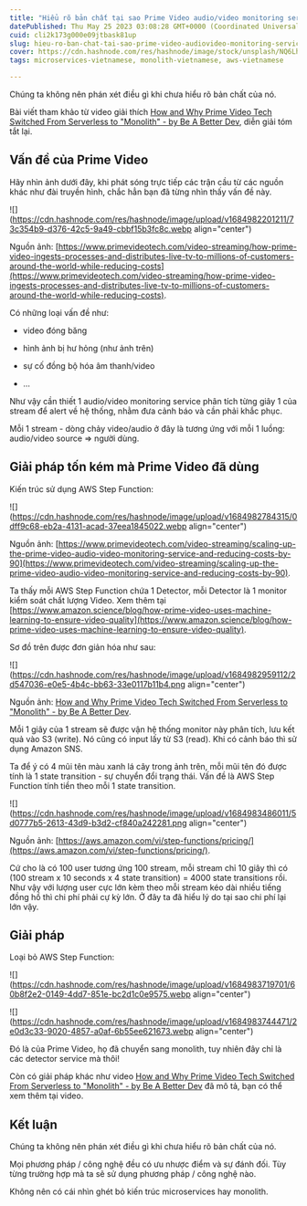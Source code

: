 ```yaml
---
title: "Hiểu rõ bản chất tại sao Prime Video audio/video monitoring service tại sao lại giảm 90% chi phí khi chuyển sang kiến trúc monolith"
datePublished: Thu May 25 2023 03:08:28 GMT+0000 (Coordinated Universal Time)
cuid: cli2k173g000e09jtbask81up
slug: hieu-ro-ban-chat-tai-sao-prime-video-audiovideo-monitoring-service-tai-sao-lai-giam-90-chi-phi-khi-chuyen-sang-kien-truc-monolith
cover: https://cdn.hashnode.com/res/hashnode/image/stock/unsplash/NQ6Lh81BTRs/upload/cb13e949194dfa1e0633a91c86147584.jpeg
tags: microservices-vietnamese, monolith-vietnamese, aws-vietnamese

---
```


Chúng ta không nên phán xét điều gì khi chưa hiểu rõ bản chất của nó.

Bài viết tham khảo từ video giải thích [How and Why Prime Video Tech Switched From Serverless to "Monolith" - by Be A Better Dev](https://www.youtube.com/watch?v=xflakXiwkD0), diễn giải tóm tắt lại.

## Vấn đề của Prime Video

Hãy nhìn ảnh dưới đây, khi phát sóng trực tiếp các trận cầu từ các nguồn khác như đài truyền hình, chắc hẳn bạn đã từng nhìn thấy vấn đề này.

![](https://cdn.hashnode.com/res/hashnode/image/upload/v1684982201211/73c354b9-d376-42c5-9a49-cbbf15b3fc8c.webp align="center")

Nguồn ảnh: [https://www.primevideotech.com/video-streaming/how-prime-video-ingests-processes-and-distributes-live-tv-to-millions-of-customers-around-the-world-while-reducing-costs](https://www.primevideotech.com/video-streaming/how-prime-video-ingests-processes-and-distributes-live-tv-to-millions-of-customers-around-the-world-while-reducing-costs).

Có những loại vấn đề như:

* video đóng băng
    
* hình ảnh bị hư hỏng (như ảnh trên)
    
* sự cố đồng bộ hóa âm thanh/video
    
* ...
    

Như vậy cần thiết 1 audio/video monitoring service phân tích từng giây 1 của stream để alert về hệ thống, nhằm đưa cảnh báo và cần phải khắc phục.

Mỗi 1 stream - dòng chảy video/audio ở đây là tương ứng với mỗi 1 luồng: audio/video source =&gt; người dùng.

## Giải pháp tốn kém mà Prime Video đã dùng

Kiến trúc sử dụng AWS Step Function:

![](https://cdn.hashnode.com/res/hashnode/image/upload/v1684982784315/0dff9c68-eb2a-4131-acad-37eea1845022.webp align="center")

Nguồn ảnh: [https://www.primevideotech.com/video-streaming/scaling-up-the-prime-video-audio-video-monitoring-service-and-reducing-costs-by-90](https://www.primevideotech.com/video-streaming/scaling-up-the-prime-video-audio-video-monitoring-service-and-reducing-costs-by-90).

Ta thấy mỗi AWS Step Function chứa 1 Detector, mỗi Detector là 1 monitor kiểm soát chất lượng Video. Xem thêm tại [https://www.amazon.science/blog/how-prime-video-uses-machine-learning-to-ensure-video-quality](https://www.amazon.science/blog/how-prime-video-uses-machine-learning-to-ensure-video-quality).

Sơ đồ trên được đơn giản hóa như sau:

![](https://cdn.hashnode.com/res/hashnode/image/upload/v1684982959112/2d547036-e0e5-4b4c-bb63-33e0117b11b4.png align="center")

Nguồn ảnh: [How and Why Prime Video Tech Switched From Serverless to "Monolith" - by Be A Better Dev](https://www.youtube.com/watch?v=xflakXiwkD0).

Mỗi 1 giây của 1 stream sẽ được vận hệ thống monitor này phân tích, lưu kết quả vào S3 (write). Nó cũng có input lấy từ S3 (read). Khi có cảnh báo thì sử dụng Amazon SNS.

Ta để ý có 4 mũi tên màu xanh lá cây trong ảnh trên, mỗi mũi tên đó được tính là 1 state transition - sự chuyển đổi trạng thái. Vấn đề là AWS Step Function tính tiền theo mỗi 1 state transition.

![](https://cdn.hashnode.com/res/hashnode/image/upload/v1684983486011/5d0777b5-2613-43d9-b3d2-cf840a242281.png align="center")

Nguồn ảnh: [https://aws.amazon.com/vi/step-functions/pricing/](https://aws.amazon.com/vi/step-functions/pricing/).

Cứ cho là có 100 user tương ứng 100 stream, mỗi stream chỉ 10 giây thì có (100 stream x 10 seconds x 4 state transition) = 4000 state transitions rồi. Như vậy với lượng user cực lớn kèm theo mỗi stream kéo dài nhiều tiếng đồng hồ thì chi phí phải cự kỳ lớn. Ở đây ta đã hiểu lý do tại sao chi phí lại lớn vậy.

## Giải pháp

Loại bỏ AWS Step Function:

![](https://cdn.hashnode.com/res/hashnode/image/upload/v1684983719701/60b8f2e2-0149-4dd7-851e-bc2d1c0e9575.webp align="center")

![](https://cdn.hashnode.com/res/hashnode/image/upload/v1684983744471/2e0d3c33-9020-4857-a0af-6b55ee621673.webp align="center")

Đó là của Prime Video, họ đã chuyển sang monolith, tuy nhiên đây chỉ là các detector service mà thôi!

Còn có giải pháp khác như video [How and Why Prime Video Tech Switched From Serverless to "Monolith" - by Be A Better Dev](https://www.youtube.com/watch?v=xflakXiwkD0) đã mô tả, bạn có thể xem thêm tại video.

## Kết luận

Chúng ta không nên phán xét điều gì khi chưa hiểu rõ bản chất của nó.

Mọi phương pháp / công nghệ đều có ưu nhược điểm và sự đánh đối. Tùy từng trường hợp mà ta sẽ sử dụng phương pháp / công nghệ nào.

Không nên có cái nhìn ghét bỏ kiến trúc microservices hay monolith.